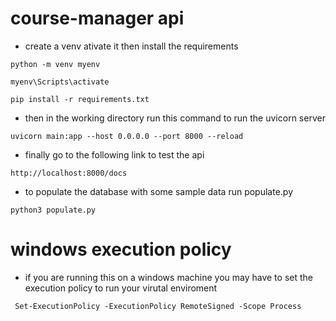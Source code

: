 # course-manager api

- create a venv ativate it then install the requirements

`python -m venv myenv`

`myenv\Scripts\activate`

`pip install -r requirements.txt`


- then in the working directory run this command to run the uvicorn server

`uvicorn main:app --host 0.0.0.0 --port 8000 --reload`

- finally go to the following link to test the api

`http://localhost:8000/docs` 

- to populate the database with some sample data run populate.py

`python3 populate.py`

# windows execution policy
- if you are running this on a windows machine you may have to set the execution policy to run your virutal enviroment

` Set-ExecutionPolicy -ExecutionPolicy RemoteSigned -Scope Process`
